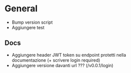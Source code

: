# General

- Bump version script
- Aggiungere test


## Docs
- Aggiungere header JWT token su endpoint protetti nella documentazione (+ scrivere login required)
- Aggiungere versione davanti url ??? (/v0.0.1/login)
